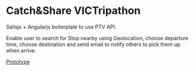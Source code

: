 # Catch&Share VICTripathon

Sailsjs + Angularjs boilerplate to use PTV API.

Enable user to search for Stop nearby using Geolocation, choose departure time, choose destination and send email to notify others to pick them up when arrive.

[Prototype](http://catchnshare.herokuapp.com/)